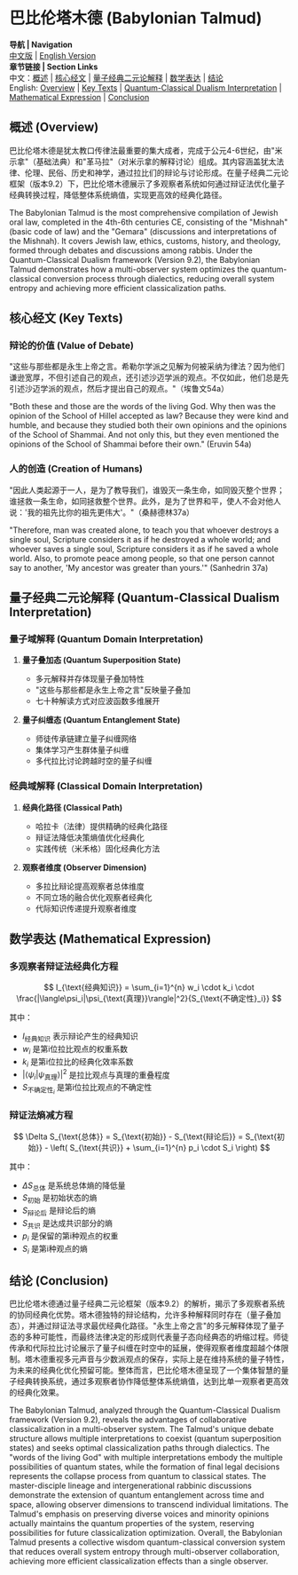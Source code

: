 # 巴比伦塔木德 (Babylonian Talmud)

**导航 | Navigation**  
[中文版](#巴比伦塔木德解析) | [English Version](#babylonian-talmud-analysis)  
**章节链接 | Section Links**  
中文：[概述](#概述-overview) | [核心经文](#核心经文-key-texts) | [量子经典二元论解释](#量子经典二元论解释-quantum-classical-dualism-interpretation) | [数学表达](#数学表达-mathematical-expression) | [结论](#结论-conclusion)  
English: [Overview](#概述-overview) | [Key Texts](#核心经文-key-texts) | [Quantum-Classical Dualism Interpretation](#量子经典二元论解释-quantum-classical-dualism-interpretation) | [Mathematical Expression](#数学表达-mathematical-expression) | [Conclusion](#结论-conclusion)

## 概述 (Overview)

巴比伦塔木德是犹太教口传律法最重要的集大成者，完成于公元4-6世纪，由"米示拿"（基础法典）和"革马拉"（对米示拿的解释讨论）组成。其内容涵盖犹太法律、伦理、民俗、历史和神学，通过拉比们的辩论与讨论形成。在量子经典二元论框架（版本9.2）下，巴比伦塔木德展示了多观察者系统如何通过辩证法优化量子经典转换过程，降低整体系统熵值，实现更高效的经典化路径。

The Babylonian Talmud is the most comprehensive compilation of Jewish oral law, completed in the 4th-6th centuries CE, consisting of the "Mishnah" (basic code of law) and the "Gemara" (discussions and interpretations of the Mishnah). It covers Jewish law, ethics, customs, history, and theology, formed through debates and discussions among rabbis. Under the Quantum-Classical Dualism framework (Version 9.2), the Babylonian Talmud demonstrates how a multi-observer system optimizes the quantum-classical conversion process through dialectics, reducing overall system entropy and achieving more efficient classicalization paths.

## 核心经文 (Key Texts)

### 辩论的价值 (Value of Debate)
"这些与那些都是永生上帝之言。希勒尔学派之见解为何被采纳为律法？因为他们谦逊宽厚，不但引述自己的观点，还引述沙迈学派的观点。不仅如此，他们总是先引述沙迈学派的观点，然后才提出自己的观点。"（埃鲁文54a）

"Both these and those are the words of the living God. Why then was the opinion of the School of Hillel accepted as law? Because they were kind and humble, and because they studied both their own opinions and the opinions of the School of Shammai. And not only this, but they even mentioned the opinions of the School of Shammai before their own." (Eruvin 54a)

### 人的创造 (Creation of Humans)
"因此人类起源于一人，是为了教导我们，谁毁灭一条生命，如同毁灭整个世界；谁拯救一条生命，如同拯救整个世界。此外，是为了世界和平，使人不会对他人说：'我的祖先比你的祖先更伟大'。"（桑赫德林37a）

"Therefore, man was created alone, to teach you that whoever destroys a single soul, Scripture considers it as if he destroyed a whole world; and whoever saves a single soul, Scripture considers it as if he saved a whole world. Also, to promote peace among people, so that one person cannot say to another, 'My ancestor was greater than yours.'" (Sanhedrin 37a)

## 量子经典二元论解释 (Quantum-Classical Dualism Interpretation)

### 量子域解释 (Quantum Domain Interpretation)
1. **量子叠加态 (Quantum Superposition State)**
   - 多元解释并存体现量子叠加特性
   - "这些与那些都是永生上帝之言"反映量子叠加
   - 七十种解读方式对应波函数多维展开

2. **量子纠缠态 (Quantum Entanglement State)**
   - 师徒传承链建立量子纠缠网络
   - 集体学习产生群体量子纠缠
   - 多代拉比讨论跨越时空的量子纠缠

### 经典域解释 (Classical Domain Interpretation)
1. **经典化路径 (Classical Path)**
   - 哈拉卡（法律）提供精确的经典化路径
   - 辩证法降低决策熵值优化经典化
   - 实践传统（米禾格）固化经典化方法

2. **观察者维度 (Observer Dimension)**
   - 多拉比辩论提高观察者总体维度
   - 不同立场的融合优化观察者经典化
   - 代际知识传递提升观察者维度

## 数学表达 (Mathematical Expression)

### 多观察者辩证法经典化方程
$$
I_{\text{经典知识}} = \sum_{i=1}^{n} w_i \cdot k_i \cdot \frac{|\langle\psi_i|\psi_{\text{真理}}\rangle|^2}{S_{\text{不确定性}_i}}
$$

其中：
- $I_{\text{经典知识}}$ 表示辩论产生的经典知识
- $w_i$ 是第i位拉比观点的权重系数
- $k_i$ 是第i位拉比的经典化效率系数
- $|\langle\psi_i|\psi_{\text{真理}}\rangle|^2$ 是拉比观点与真理的重叠程度
- $S_{\text{不确定性}_i}$ 是第i位拉比观点的不确定性

### 辩证法熵减方程
$$
\Delta S_{\text{总体}} = S_{\text{初始}} - S_{\text{辩论后}} = S_{\text{初始}} - \left( S_{\text{共识}} + \sum_{i=1}^{n} p_i \cdot S_i \right)
$$

其中：
- $\Delta S_{\text{总体}}$ 是系统总体熵的降低量
- $S_{\text{初始}}$ 是初始状态的熵
- $S_{\text{辩论后}}$ 是辩论后的熵
- $S_{\text{共识}}$ 是达成共识部分的熵
- $p_i$ 是保留的第i种观点的权重
- $S_i$ 是第i种观点的熵

## 结论 (Conclusion)

巴比伦塔木德通过量子经典二元论框架（版本9.2）的解析，揭示了多观察者系统的协同经典化优势。塔木德独特的辩论结构，允许多种解释同时存在（量子叠加态），并通过辩证法寻求最优经典化路径。"永生上帝之言"的多元解释体现了量子态的多种可能性，而最终法律决定的形成则代表量子态向经典态的坍缩过程。师徒传承和代际拉比讨论展示了量子纠缠在时空中的延展，使得观察者维度超越个体限制。塔木德重视多元声音与少数派观点的保存，实际上是在维持系统的量子特性，为未来的经典化优化预留可能。整体而言，巴比伦塔木德呈现了一个集体智慧的量子经典转换系统，通过多观察者协作降低整体系统熵值，达到比单一观察者更高效的经典化效果。

The Babylonian Talmud, analyzed through the Quantum-Classical Dualism framework (Version 9.2), reveals the advantages of collaborative classicalization in a multi-observer system. The Talmud's unique debate structure allows multiple interpretations to coexist (quantum superposition states) and seeks optimal classicalization paths through dialectics. The "words of the living God" with multiple interpretations embody the multiple possibilities of quantum states, while the formation of final legal decisions represents the collapse process from quantum to classical states. The master-disciple lineage and intergenerational rabbinic discussions demonstrate the extension of quantum entanglement across time and space, allowing observer dimensions to transcend individual limitations. The Talmud's emphasis on preserving diverse voices and minority opinions actually maintains the quantum properties of the system, reserving possibilities for future classicalization optimization. Overall, the Babylonian Talmud presents a collective wisdom quantum-classical conversion system that reduces overall system entropy through multi-observer collaboration, achieving more efficient classicalization effects than a single observer. 